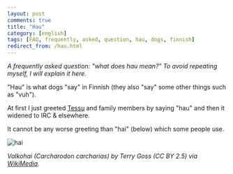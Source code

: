 ```yaml
---
layout: post
comments: true
title: "Hau"
category: [english]
tags: [FAQ, frequently, asked, question, hau, dogs, finnish]
redirect_from: /hau.html
---
```


*A frequently asked question: "what does hau mean?" To avoid repeating
 myself, I will explain it here.*

"Hau" is what dogs "say" in Finnish (they also "say" some other things such
as "vuh").

At first I just greeted [Tessu] and family members by saying "hau" and then
it widened to IRC & elsewhere.

[Tessu]:https://mikaela.info/r/tessu

It cannot be any worse greeting than "hai" (below) which some people use.

![hai](https://upload.wikimedia.org/wikipedia/commons/5/56/White_shark.jpg)

<div class="centered"><em>Valkohai (Carcharodon carcharias) by Terry
Goss (CC BY 2.5) via <a href="https://commons.wikimedia.org/wiki/File:White_shark.jpg">WikiMedia</a>.</em></div>

[WikiMedia]:https://commons.wikimedia.org/wiki/File:White_shark.jpg
